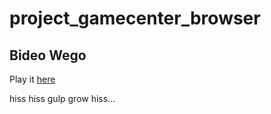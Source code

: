 project_gamecenter_browser
==========================

## Bideo Wego

Play it [here](https://rawgit.com/BideoWego/project_game_center_browser/rawgit/index.html)

hiss hiss gulp grow hiss...
